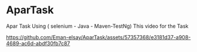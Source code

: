 # AparTask
Apar Task Using ( selenium - Java - Maven-TestNg)
This video for the Task 


https://github.com/Eman-elsay/AparTask/assets/57357368/e3181d37-a908-4689-ac6d-abdf30fb7c87

